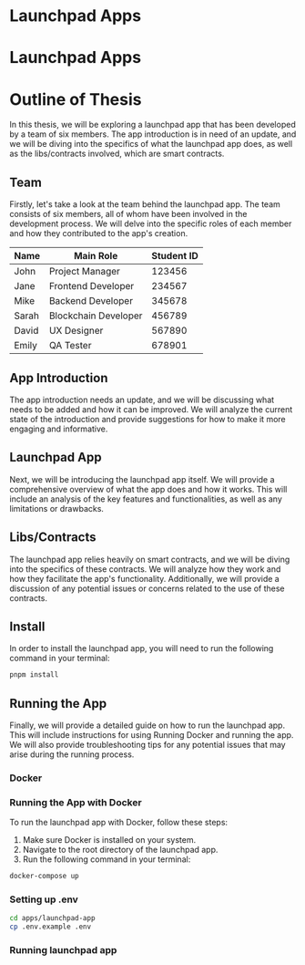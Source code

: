 # Launchpad Apps

# Launchpad Apps

# Outline of Thesis

In this thesis, we will be exploring a launchpad app that has been developed by a team of six members. The app introduction is in need of an update, and we will be diving into the specifics of what the launchpad app does, as well as the libs/contracts involved, which are smart contracts.

## Team

Firstly, let's take a look at the team behind the launchpad app. The team consists of six members, all of whom have been involved in the development process. We will delve into the specific roles of each member and how they contributed to the app's creation.

| Name | Main Role | Student ID |
| --- | --- | --- |
| John | Project Manager | 123456 |
| Jane | Frontend Developer | 234567 |
| Mike | Backend Developer | 345678 |
| Sarah | Blockchain Developer | 456789 |
| David | UX Designer | 567890 |
| Emily | QA Tester | 678901 |

## App Introduction

The app introduction needs an update, and we will be discussing what needs to be added and how it can be improved. We will analyze the current state of the introduction and provide suggestions for how to make it more engaging and informative.

## Launchpad App

Next, we will be introducing the launchpad app itself. We will provide a comprehensive overview of what the app does and how it works. This will include an analysis of the key features and functionalities, as well as any limitations or drawbacks.

## Libs/Contracts

The launchpad app relies heavily on smart contracts, and we will be diving into the specifics of these contracts. We will analyze how they work and how they facilitate the app's functionality. Additionally, we will provide a discussion of any potential issues or concerns related to the use of these contracts.

## Install

In order to install the launchpad app, you will need to run the following command in your terminal:

```bash
pnpm install
```

## Running the App

Finally, we will provide a detailed guide on how to run the launchpad app. This will include instructions for using Running Docker and running the app. We will also provide troubleshooting tips for any potential issues that may arise during the running process.

### Docker

### Running the App with Docker

To run the launchpad app with Docker, follow these steps:

1. Make sure Docker is installed on your system.
2. Navigate to the root directory of the launchpad app.
3. Run the following command in your terminal:

```bash
docker-compose up

```

### Setting up .env

```bash
cd apps/launchpad-app
cp .env.example .env
```

### Running launchpad app